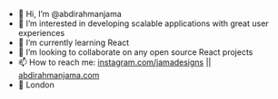 - 👋 Hi, I’m @abdirahmanjama
- 👀 I’m interested in developing scalable applications with great user experiences
- 🌱 I’m currently learning React
- 💞️ I’m looking to collaborate on any open source React projects 
- 📫 How to reach me: [instagram.com/jamadesigns](https://www.instagram.com/jamadesigns) || [abdirahmanjama.com](https://abdirahmanjama.com)
-  📍 London

<!---
abdirahmanjama/abdirahmanjama is a ✨ special ✨ repository because its `README.md` (this file) appears on your GitHub profile.
You can click the Preview link to take a look at your changes.
--->
